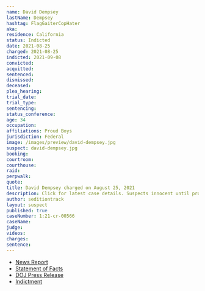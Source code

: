 ```yaml
---
name: David Dempsey
lastName: Dempsey
hashtag: FlagGaiterCopHater
aka:
residence: California
status: Indicted
date: 2021-08-25
charged: 2021-08-25
indicted: 2021-09-08
convicted:
acquitted:
sentenced:
dismissed:
deceased:
plea_hearing:
trial_date:
trial_type:
sentencing:
status_conference:
age: 34
occupation:
affiliations: Proud Boys
jurisdiction: Federal
image: /images/preview/david-dempsey.jpg
suspect: david-dempsey.jpg
booking:
courtroom:
courthouse:
raid:
perpwalk:
quote:
title: David Dempsey charged on August 25, 2021
description: Click for latest case details. Suspects innocent until proven guilty.
author: seditiontrack
layout: suspect
published: true
caseNumber: 1:21-cr-00566
caseName:
judge:
videos:
charges:
sentence:
---
```


- [News Report](https://theavtimes.com/2021/08/26/two-socal-men-arrested-for-assault-on-law-enforcement-at-capitol-riot/)
- [Statement of Facts](https://www.justice.gov/usao-dc/case-multi-defendant/file/1428151/download)
- [DOJ Press Release](https://www.justice.gov/usao-dc/pr/california-men-arrested-assault-law-enforcement-during-jan-6-capitol-breach)
- [Indictment](https://www.documentcloud.org/documents/21059945-210909-dempsey-indictment)
